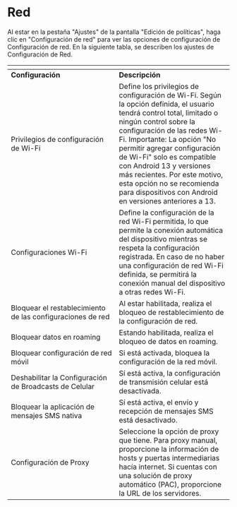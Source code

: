 # Red

Al estar en la pestaña "Ajustes" de la pantalla "Edición de políticas", haga clic en "Configuración de red" para ver las opciones de configuración de Configuración de red. En la siguiente tabla, se describen los ajustes de Configuración de Red.

<table data-header-hidden><thead><tr><th width="229"></th><th></th></tr></thead><tbody><tr><td><strong>Configuración</strong></td><td><strong>Descripción</strong></td></tr><tr><td>Privilegios de configuración de Wi-Fi</td><td>Define los privilegios de configuración de Wi-Fi. Según la opción definida, el usuario tendrá control total, limitado o ningún control sobre la configuración de las redes Wi-Fi. Importante: La opción "No permitir agregar configuración de Wi-Fi" solo es compatible con Android 13 y versiones más recientes. Por este motivo, esta opción no se recomienda para dispositivos con Android en versiones anteriores a 13.</td></tr><tr><td>Configuraciones Wi-Fi</td><td>Define la configuración de la red Wi-Fi permitida, lo que permite la conexión automática del dispositivo mientras se respeta la configuración registrada. En caso de no haber una configuración de red Wi-Fi definida, se permitirá la conexión manual del dispositivo a otras redes Wi-Fi.</td></tr><tr><td>Bloquear el restablecimiento de las configuraciones de red</td><td>Al estar habilitada, realiza el bloqueo de restablecimiento de la configuración de red.</td></tr><tr><td>Bloquear datos en roaming</td><td>Estando habilitada, realiza el bloqueo de datos en roaming.</td></tr><tr><td>Bloquear configuración de red móvil</td><td>Si está activada, bloquea la configuración de la red móvil.</td></tr><tr><td>Deshabilitar la Configuración de Broadcasts de Celular</td><td>Sí está activa, la configuración de transmisión celular está desactivada.</td></tr><tr><td>Bloquear la aplicación de mensajes SMS nativa</td><td>Sí está activa, el envío y recepción de mensajes SMS está desactivado.</td></tr><tr><td>Configuración de Proxy</td><td>Seleccione la opción de proxy que tiene. Para proxy manual, proporcione la información de hosts y puertas intermediarias hacía internet. Si cuentas con una solución de proxy automático (PAC), proporcione la URL de los servidores.</td></tr></tbody></table>
